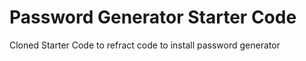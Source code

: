 # Password Generator Starter Code
Cloned Starter Code to refract code to install password generator

